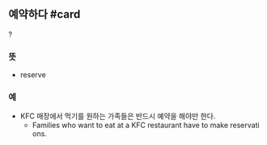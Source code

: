 ## 예약하다 #card
?
###  뜻
- reserve
###  예
- KFC 매장에서 먹기를 원하는 가족들은 반드시 예약을 해야만 한다.
	- Families who want to eat at a KFC restaurant have to make reservations.
<!--SR:!2025-03-10,137,290-->

